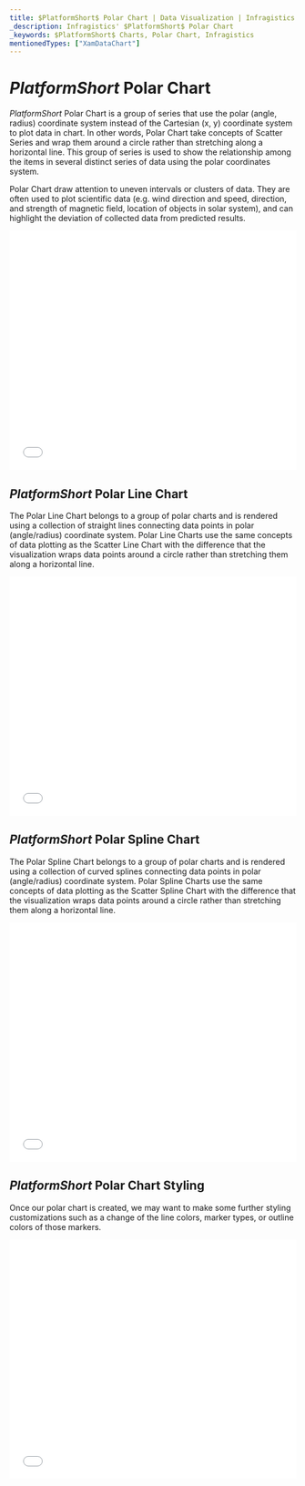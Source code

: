 ```yaml
---
title: $PlatformShort$ Polar Chart | Data Visualization | Infragistics
_description: Infragistics' $PlatformShort$ Polar Chart
_keywords: $PlatformShort$ Charts, Polar Chart, Infragistics
mentionedTypes: ["XamDataChart"]
---
```

# $PlatformShort$ Polar Chart

$PlatformShort$ Polar Chart is a group of series that use the polar (angle, radius) coordinate system instead of the Cartesian (x, y) coordinate system to plot data in chart. In other words, Polar Chart take concepts of Scatter Series and wrap them around a circle rather than stretching along a horizontal line. This group of series is used to show the relationship among the items in several distinct series of data using the polar coordinates system.

Polar Chart draw attention to uneven intervals or clusters of data. They are often used to plot scientific data (e.g. wind direction and speed, direction, and strength of magnetic field, location of objects in solar system), and can highlight the deviation of collected data from predicted results.

<div class="sample-container loading" style="height: 420px">
    <iframe id="cc-chart-with-legend" src='{environment:dvDemosBaseUrl}/charts/data-chart-type-polar-line-series' width="100%" height="100%" seamless frameBorder="0" onload="onXPlatSampleIframeContentLoaded(this);" alt="$PlatformShort$ Polar Line Chart"></iframe>
</div>

<div class="divider--half"></div>

## $PlatformShort$ Polar Line Chart

The Polar Line Chart belongs to a group of polar charts and is rendered using a collection of straight lines connecting data points in polar (angle/radius) coordinate system. Polar Line Charts use the same concepts of data plotting as the Scatter Line Chart with the difference that the visualization wraps data points around a circle rather than stretching them along a horizontal line.

<div class="sample-container loading" style="height: 420px">
    <iframe id="cc-chart-with-legend" src='{environment:dvDemosBaseUrl}/charts/data-chart-type-polar-line-series' width="100%" height="100%" seamless frameBorder="0" onload="onXPlatSampleIframeContentLoaded(this);" alt="$PlatformShort$ Polar Line Chart"></iframe>
</div>

<div class="divider--half"></div>

## $PlatformShort$ Polar Spline Chart

The Polar Spline Chart belongs to a group of polar charts and is rendered using a collection of curved splines connecting data points in polar (angle/radius) coordinate system. Polar Spline Charts use the same concepts of data plotting as the Scatter Spline Chart with the difference that the visualization wraps data points around a circle rather than stretching them along a horizontal line.

<div class="sample-container loading" style="height: 420px">
    <iframe id="cc-chart-with-legend" src='{environment:dvDemosBaseUrl}/charts/data-chart-type-polar-spline-series' width="100%" height="100%" seamless frameBorder="0" onload="onXPlatSampleIframeContentLoaded(this);" alt="$PlatformShort$ Polar Spline Chart"></iframe>
</div>

<div class="divider--half"></div>

## $PlatformShort$ Polar Chart Styling 

Once our polar chart is created, we may want to make some further styling customizations such as a change of the line colors, marker types, or outline colors of those markers.

<div class="sample-container loading" style="height: 420px">
    <iframe id="polar-area-chart-styling-iframe" src='{environment:dvDemosBaseUrl}/charts/data-chart-polar-area-chart-styling' width="100%" height="100%" seamless frameBorder="0" onload="onXPlatSampleIframeContentLoaded(this);" alt="$PlatformShort$ Polar Area Chart Styling"></iframe>
</div>

<div class="divider--half"></div>

<!-- TODO list API links used in this topic 
## API Members
-->